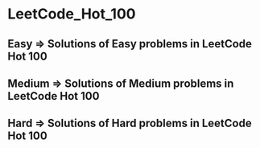 # LeetCode_Hot_100
## Easy => Solutions of Easy problems in LeetCode Hot 100
## Medium => Solutions of Medium problems in LeetCode Hot 100
## Hard => Solutions of Hard problems in LeetCode Hot 100
